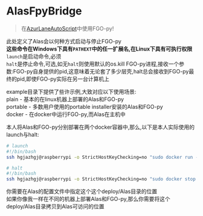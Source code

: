 # AlasFpyBridge

> 在[AzurLaneAutoScript](https://github.com/LmeSzinc/AzurLaneAutoScript)中使用FGO-py!  

此处定义了Alas会以何种方式启动与停止FGO-py  
**这些命令在Windows下具有`PATHEXT`中的任一扩展名,在Linux下具有可执行权限**  
`launch`是启动命令,必须  
`halt`是停止命令,可选,如无`halt`则使用默认的os.kill FGO-py进程,接收一个参数:FGO-py自身提供的pid,这意味着无论套了多少层壳,halt总会接收到FGO-py最终的pid,即使FGO-py实际在另一台计算机上  

example目录下提供了些许示例,大致对应以下使用场景:  
plain - 基本的在linux机器上部署的Alas和FGO-py  
portable - 多数用户使用的portable installer安装的Alas和FGO-py  
docker - 在docker中运行FGO-py,而Alas在主机中  

本人将Alas和FGO-py分别部署在两个docker容器中,那么,以下是本人实际使用的launch与halt:  

```bash
# launch
#!/bin/bash
ssh hgjazhgj@raspberrypi -o StrictHostKeyChecking=no "sudo docker run -v ~/hgjazhgj/FGO-py/FGO-py:/FGO-py --name fgo-py -e NO_COLOR=1 -i --rm hgjazhgj/fgo-py"

# halt
#!/bin/bash
ssh hgjazhgj@raspberrypi -o StrictHostKeyChecking=no "sudo docker stop fgo-py"
```

你需要在Alas的配置文件中指定这个这个deploy/Alas目录的位置  
如果你像我一样在不同的机器上部署Alas和FGO-py,那么你需要将这个deploy/Alas目录拷贝到Alas可访问的位置  
